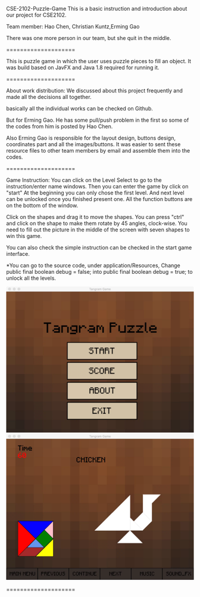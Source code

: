CSE-2102-Puzzle-Game
This is a basic instruction and introduction about our project for CSE2102.

Team member:
Hao Chen, Christian Kuntz,Erming Gao

There was one more person in our team, but she quit in the middle.


====================

This is puzzle game in which the user uses puzzle pieces to fill an object. 
It was build based on JavFX and Java 1.8 required for running it.

====================

About work distribution:
We discussed about this project frequently and made all the decisions all together. 

basically all the individual works can be checked on Github. 


But for Erming Gao. He has some pull/push problem in the first so some of the codes from him is posted by Hao Chen.

Also Erming Gao is responsible for the layout design, buttons design, coordinates part and all the images/buttons. 
It was easier to sent these resource files to other team members by email and assemble them into the codes.


====================

Game Instruction:
You can click on the Level Select to go to the instruction/enter name windows.
Then you can enter the game by click on "start"
At the beginning you can only chose the first level. And next level can be unlocked once you finished present one.
All the function buttons are on the bottom of the window.

Click on the shapes and drag it to move the shapes. You can press "ctrl" and click on the shape to make them rotate by 45 angles, clock-wise.
You need to fill out the picture in the middle of the screen with seven shapes to win this game.


You can also check the simple instruction can be checked in the start game interface.

*You can go to the source code, under application/Resources,
Change public 
final boolean debug = false; 
into 
public final boolean debug = true;
to unlock all the levels.


![alt text](https://github.com/hche608/CSE-2102-Puzzle-Game/raw/master/pics/main.webp "Main")
![alt text](https://github.com/hche608/CSE-2102-Puzzle-Game/raw/master/pics/level1.webp "Level 1")



====================